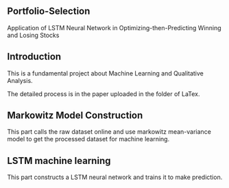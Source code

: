 ## Portfolio-Selection
Application of LSTM Neural Network in Optimizing-then-Predicting Winning and Losing Stocks
## Introduction
This is a fundamental project about Machine Learning and Qualitative Analysis. 

The detailed process is in the paper uploaded in the folder of LaTex.
## Markowitz Model Construction
This part calls the raw dataset online and use markowitz mean-variance model to get the processed dataset for machine learning.
## LSTM machine learning
This part constructs a LSTM neural network and trains it to make prediction.
